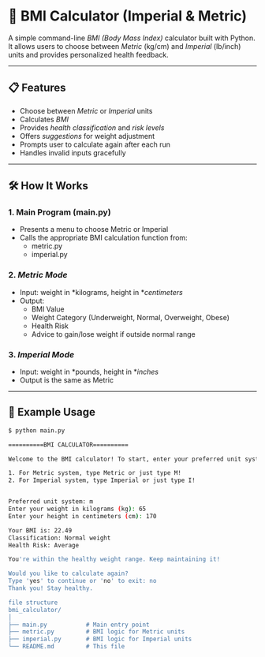 # 🧮 BMI Calculator (Imperial & Metric)

A simple command-line *BMI (Body Mass Index)* calculator built with Python.  
It allows users to choose between *Metric* (kg/cm) and *Imperial* (lb/inch) units and provides personalized health feedback.

---

## 📋 Features

- Choose between *Metric* or *Imperial* units
- Calculates *BMI*
- Provides *health classification* and *risk levels*
- Offers *suggestions* for weight adjustment
- Prompts user to calculate again after each run
- Handles invalid inputs gracefully

---

## 🛠 How It Works

### 1. **Main Program (main.py)**
- Presents a menu to choose Metric or Imperial
- Calls the appropriate BMI calculation function from:
  - metric.py
  - imperial.py

### 2. *Metric Mode*
- Input: weight in *kilograms, height in **centimeters*
- Output:
  - BMI Value
  - Weight Category (Underweight, Normal, Overweight, Obese)
  - Health Risk
  - Advice to gain/lose weight if outside normal range

### 3. *Imperial Mode*
- Input: weight in *pounds, height in **inches*
- Output is the same as Metric

---

## 🧪 Example Usage

```bash
$ python main.py

==========BMI CALCULATOR==========

Welcome to the BMI calculator! To start, enter your preferred unit system below.

1. For Metric system, type Metric or just type M!
2. For Imperial system, type Imperial or just type I!


Preferred unit system: m
Enter your weight in kilograms (kg): 65
Enter your height in centimeters (cm): 170

Your BMI is: 22.49
Classification: Normal weight
Health Risk: Average

You're within the healthy weight range. Keep maintaining it!

Would you like to calculate again?
Type 'yes' to continue or 'no' to exit: no
Thank you! Stay healthy.

file structure
bmi_calculator/
│
├── main.py           # Main entry point
├── metric.py         # BMI logic for Metric units
├── imperial.py       # BMI logic for Imperial units
└── README.md         # This file
